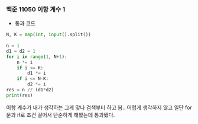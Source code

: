 ### 백준 11050 이항 계수 1
- 통과 코드
```python
N, K = map(int, input().split())  
  
n = 1  
d1 = d2 = 1  
for i in range(1, N+1):  
    n *= i  
    if i <= K:  
        d1 *= i  
    if i <= N-K:  
        d2 *= i  
res = n // (d1*d2)  
print(res)
```
이항 계수가 내가 생각하는 그게 맞나 검색부터 하고 봄.. 어렵게 생각하지 않고 일단 for문과 if로 조건 걸어서 단순하게 해봤는데 통과됐다. 